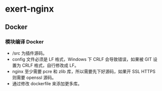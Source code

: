 # exert-nginx

## Docker

### 模块编译 Docker

- /src 为插件源码。
- config 文件必须是 LF 格式，Windows 下 CRLF 会导致错误，如果被 GIT 设置为 CRLF 格式，自行修改成 LF。
- nginx 至少需要 pcre 和 zlib 库，所以需要先下好源码，如果开 SSL HTTPS 则需要 openssl 源码。
- 通过修改 dockerfile 来添加更多库。
